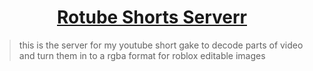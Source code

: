 <h1 style="text-align: center;"><a href="https://github.com/Soap145/rotube_server">Rotube Shorts Serverr</a></h1>

> this is the server for my youtube short gake to decode parts of video and turn them in to a rgba format for roblox editable images
